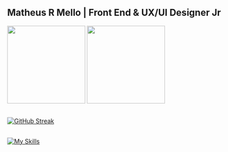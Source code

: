 
## Matheus R Mello | Front End & UX/UI Designer Jr


<div>
  <img height="180em" src="https://github-readme-stats.vercel.app/api?username=matheusrmell0&show_icons=true&theme=dark&layout=compact"/>
  <img height="180em" src="https://github-readme-stats.vercel.app/api/top-langs/?username=matheusrmell0&layout=compact&theme=dark&layout=compact"/>
</div>

## 
[![GitHub Streak](https://streak-stats.demolab.com/?user=matheusrmell0&theme=dark)](https://git.io/streak-stats)
## 

[![My Skills](https://skillicons.dev/icons?i=js,ts,python,php,html,css,react,redux,wordpress,figma)](https://skillicons.dev)

